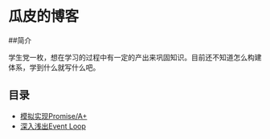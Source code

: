 # 瓜皮的博客

##简介

学生党一枚，想在学习的过程中有一定的产出来巩固知识。目前还不知道怎么构建体系，学到什么就写什么吧。



## 目录

* [模拟实现Promise/A+](https://github.com/guapi233/Blog/issues/1)
* [深入浅出Event Loop](https://github.com/guapi233/Blog/issues/2)

